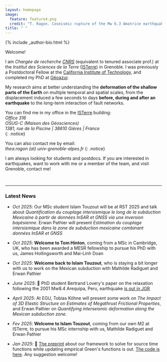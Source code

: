 ```yaml
---
layout: homepage
image:
  feature: feature4.png
  credit: "T. Ragon. Coseismic rupture of the Mw 6.3 Amatrice earthquake, Mt Vettore, Italy."
title: " "
---
```


<footer role="contentinfo">
  <div class="article-author-bottom">
    {% include _author-bio.html %}
  </div>
</footer>

Welcome!

I am *Chargée de recherche [CNRS](https://www.cnrs.fr/en)* (equivalent to tenured associate prof.) at the *Institut des Sciences de la Terre* ([ISTerre](https://www.isterre.fr/?lang=en)) in Grenoble. I was previously a Postdoctoral Fellow at the [California Institute of Technology](https://www.caltech.edu/), and completed my PhD at [Géoazur](https://geoazur.oca.eu/fr/acc-geoazur).

My research aims at better understanding the **deformation of the shallow parts of the Earth** on multiple temporal and spatial scales, from the displacement induced a few seconds to days **before, during and after an earthquake** to the long-term interaction of fault networks. 

You can find me in my office in the [ISTerre](https://www.isterre.fr/?lang=en) building:  
_Office 316_  
_OSUG-C (Maison des Géosciences)_  
_1381, rue de la Piscine | 38610 Gières | France_  
{: .notice} 

You can also contact me by email:  
*thea.ragon (at) univ-grenoble-alpes.fr*
{: .notice} 

I am always looking for students and postdocs. If you are interested in earthquakes, want to work with me or a member of the team, and visit Grenoble, contact me! 
     
<br>
       
---
### Latest News
- *Oct 2025*: Our MSc student Islam Touzout will be at RST 2025 and talk about *Quantification du couplage intersismique le long de la subduction Mexicaine à partir de données InSAR et GNSS via une inversion bayésienne*. Erwan Pathier will present *Estimation du couplage intersismique dans la zone de subduction mexicaine combinant données InSAR et GNSS*

- *Oct 2025*: **Welcome to Tom Hinton**, coming from a MSc in Cambridge, UK, who has been awarded a MESR fellowship to pursue his PhD with us, James Hollingsworth and Mai-Linh Doan

- *Oct 2025*: **Welcome back to Islam Touzout**, who is staying a bit longer with us to work on the Mexican subduction with Mathilde Radiguet and Erwan Pathier

- *June 2025*: 📄 PhD student Bertrand Lovery's paper on the relaxation following the 2001 Mw8.4 Arequipa, Peru, earthquake [is out in JGR](https://agupubs.onlinelibrary.wiley.com/doi/full/10.1029/2024GL113879)
  
- *April 2025*: At EGU, Tobias Köhne will present some work on *The Impact of 3D Elastic Structure on Estimates of Megathrust Frictional Properties*, and Erwan Pathier on *Quantifying interseismic deformation along the Mexican subduction zone*.

- *Fev 2025*: **Welcome to Islam Touzout**, coming from our own M2 at ISTerre, to pursue his MSc internship with us, Mathilde Radiguet and Erwan Pathier

- *Jan 2025*: 📄 [The preprint](https://eartharxiv.org/repository/view/8436/) about our framework to solve for source time functions while updating empirical Green's functions is out. [The code is here](https://github.com/thearagon/DeepGEM_EGF). Any suggestion welcome!
